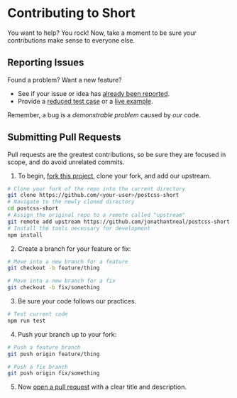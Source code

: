 # Contributing to Short

You want to help? You rock! Now, take a moment to be sure your contributions
make sense to everyone else.

## Reporting Issues

Found a problem? Want a new feature?

- See if your issue or idea has [already been reported].
- Provide a [reduced test case] or a [live example].

Remember, a bug is a _demonstrable problem_ caused by _our_ code.

## Submitting Pull Requests

Pull requests are the greatest contributions, so be sure they are focused in 
scope, and do avoid unrelated commits.

1. To begin, [fork this project], clone your fork, and add our upstream.
  ```bash
  # Clone your fork of the repo into the current directory
  git clone https://github.com/<your-user>/postcss-short
  # Navigate to the newly cloned directory
  cd postcss-short
  # Assign the original repo to a remote called "upstream"
  git remote add upstream https://github.com/jonathantneal/postcss-short
  # Install the tools necessary for development
  npm install
  ```

2. Create a branch for your feature or fix:
  ```bash
  # Move into a new branch for a feature
  git checkout -b feature/thing
  ```
  ```bash
  # Move into a new branch for a fix
  git checkout -b fix/something
  ```

3. Be sure your code follows our practices.
  ```bash
  # Test current code
  npm run test
  ```

4. Push your branch up to your fork:
  ```bash
  # Push a feature branch
  git push origin feature/thing
  ```
  ```bash
  # Push a fix branch
  git push origin fix/something
  ```

5. Now [open a pull request] with a clear title and description.

[already been reported]: issues
[fork this project]:     fork
[live example]:          http://codepen.io/pen
[open a pull request]:   https://help.github.com/articles/using-pull-requests/
[reduced test case]:     https://css-tricks.com/reduced-test-cases/
